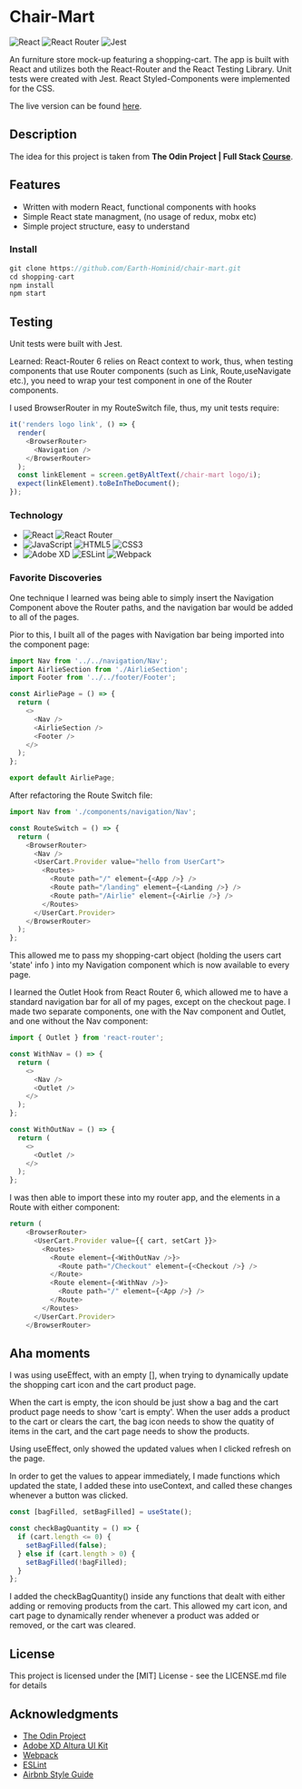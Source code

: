 # Chair-Mart

![React](https://img.shields.io/badge/react-%2320232a.svg?style=for-the-badge&logo=react&logoColor=%2361DAFB) ![React Router](https://img.shields.io/badge/React_Router-CA4245?style=for-the-badge&logo=react-router&logoColor=white) ![Jest](https://img.shields.io/badge/-jest-%23C21325?style=for-the-badge&logo=jest&logoColor=white)

An furniture store mock-up featuring a shopping-cart. The app is built with React and utilizes both the React-Router and the React Testing Library. Unit tests were created with Jest. React Styled-Components were implemented for the CSS.

The live version can be found [here](https://earth-hominid.github.io/Chair-Mart/).

## Description

The idea for this project is taken from **The Odin Project | Full Stack [Course](https://www.theodinproject.com/paths/full-stack-javascript/courses/javascript/lessons/shopping-cart)**.

## Features

- Written with modern React, functional components with hooks
- Simple React state managment, (no usage of redux, mobx etc)
- Simple project structure, easy to understand

### Install

```js
git clone https://github.com/Earth-Hominid/chair-mart.git
cd shopping-cart
npm install
npm start
```

## Testing

Unit tests were built with Jest.

Learned: React-Router 6 relies on React context to work, thus, when testing components that use Router components (such as Link, Route,useNavigate etc.), you need to wrap your test component in one of the Router components.

I used BrowserRouter in my RouteSwitch file, thus, my unit tests require:

```js
it('renders logo link', () => {
  render(
    <BrowserRouter>
      <Navigation />
    </BrowserRouter>
  );
  const linkElement = screen.getByAltText(/chair-mart logo/i);
  expect(linkElement).toBeInTheDocument();
});
```

### Technology

- ![React](https://img.shields.io/badge/react-%2320232a.svg?style=for-the-badge&logo=react&logoColor=%2361DAFB) ![React Router](https://img.shields.io/badge/React_Router-CA4245?style=for-the-badge&logo=react-router&logoColor=white)
- ![JavaScript](https://img.shields.io/badge/javascript-%23323330.svg?style=for-the-badge&logo=javascript&logoColor=%23F7DF1E) ![HTML5](https://img.shields.io/badge/html5-%23E34F26.svg?style=for-the-badge&logo=html5&logoColor=white) ![CSS3](https://img.shields.io/badge/css3-%231572B6.svg?style=for-the-badge&logo=css3&logoColor=white)
- ![Adobe XD](https://img.shields.io/badge/Adobe%20XD-470137?style=for-the-badge&logo=Adobe%20XD&logoColor=#FF61F6) ![ESLint](https://img.shields.io/badge/ESLint-4B3263?style=for-the-badge&logo=eslint&logoColor=white) ![Webpack](https://img.shields.io/badge/webpack-%238DD6F9.svg?style=for-the-badge&logo=webpack&logoColor=black)

### Favorite Discoveries

One technique I learned was being able to simply insert the Navigation Component above the Router paths, and the navigation bar would be added to all of the pages.

Pior to this, I built all of the pages with Navigation bar being imported into the component page:

```js
import Nav from '../../navigation/Nav';
import AirlieSection from './AirlieSection';
import Footer from '../../footer/Footer';

const AirliePage = () => {
  return (
    <>
      <Nav />
      <AirlieSection />
      <Footer />
    </>
  );
};

export default AirliePage;
```

After refactoring the Route Switch file:

```js
import Nav from './components/navigation/Nav';

const RouteSwitch = () => {
  return (
    <BrowserRouter>
      <Nav />
      <UserCart.Provider value="hello from UserCart">
        <Routes>
          <Route path="/" element={<App />} />
          <Route path="/landing" element={<Landing />} />
          <Route path="/Airlie" element={<Airlie />} />
        </Routes>
      </UserCart.Provider>
    </BrowserRouter>
  );
};
```

This allowed me to pass my shopping-cart object (holding the users cart 'state' info ) into my Navigation component which is now available to every page.

I learned the Outlet Hook from React Router 6, which allowed me to have a standard navigation bar for all of my pages, except on the checkout page. I made two separate components, one with the Nav component and Outlet, and one without the Nav component:

```js
import { Outlet } from 'react-router';

const WithNav = () => {
  return (
    <>
      <Nav />
      <Outlet />
    </>
  );
};

const WithOutNav = () => {
  return (
    <>
      <Outlet />
    </>
  );
};
```

I was then able to import these into my router app, and the elements in a Route with either component:

```js
return (
    <BrowserRouter>
      <UserCart.Provider value={{ cart, setCart }}>
        <Routes>
          <Route element={<WithOutNav />}>
            <Route path="/Checkout" element={<Checkout />} />
          </Route>
          <Route element={<WithNav />}>
            <Route path="/" element={<App />} />
          </Route>
        </Routes>
      </UserCart.Provider>
    </BrowserRouter>
```

## Aha moments

I was using useEffect, with an empty [], when trying to dynamically update the shopping cart icon and the cart product page.

When the cart is empty, the icon should be just show a bag and the cart product page needs to show 'cart is empty'. When the user adds a product to the cart or clears the cart, the bag icon needs to show the quatity of items in the cart, and the cart page needs to show the products.

Using useEffect, only showed the updated values when I clicked refresh on the page.

In order to get the values to appear immediately, I made functions which updated the state, I added these into useContext, and called these changes whenever a button was clicked.

```js
const [bagFilled, setBagFilled] = useState();

const checkBagQuantity = () => {
  if (cart.length <= 0) {
    setBagFilled(false);
  } else if (cart.length > 0) {
    setBagFilled(!bagFilled);
  }
};
```

I added the checkBagQuantity() inside any functions that dealt with either adding or removing products from the cart. This allowed my cart icon, and cart page to dynamically render whenever a product was added or removed, or the cart was cleared.

## License

This project is licensed under the [MIT] License - see the LICENSE.md file for details

## Acknowledgments

- [The Odin Project](https://www.theodinproject.com)
- [Adobe XD Altura UI Kit](https://www.adobe.com/ca/products/xd/features/ui-kits.html)
- [Webpack](https://webpack.js.org/)
- [ESLint](https://eslint.org/)
- [Airbnb Style Guide](https://github.com/airbnb/javascript)
